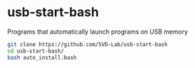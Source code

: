 # usb-start-bash
Programs that automatically launch programs on USB memory


```bash
git clone https://github.com/SVD-Lab/usb-start-bash
cd usb-start-bash/
bash auto_install.bash
```
